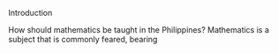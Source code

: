 Introduction

How should mathematics be taught in the Philippines? Mathematics is a subject that is commonly feared, bearing